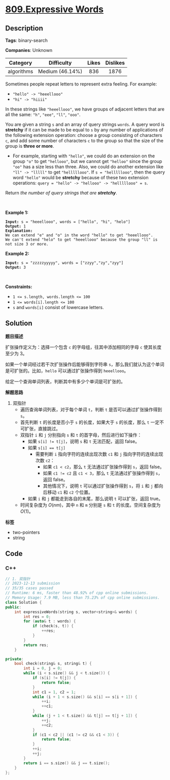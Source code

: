 # [809.Expressive Words](https://leetcode.com/problems/expressive-words/description/)

## Description

**Tags**: binary-search

**Companies**: Unknown

|  Category  |   Difficulty    | Likes | Dislikes |
| :--------: | :-------------: | :---: | :------: |
| algorithms | Medium (46.14%) |  836  |   1876   |

<p>Sometimes people repeat letters to represent extra feeling. For example:</p>
<ul>
  <li><code>&quot;hello&quot; -&gt; &quot;heeellooo&quot;</code></li>
  <li><code>&quot;hi&quot; -&gt; &quot;hiiii&quot;</code></li>
</ul>
<p>In these strings like <code>&quot;heeellooo&quot;</code>, we have groups of adjacent letters that are all the same: <code>&quot;h&quot;</code>, <code>&quot;eee&quot;</code>, <code>&quot;ll&quot;</code>, <code>&quot;ooo&quot;</code>.</p>
<p>You are given a string <code>s</code> and an array of query strings <code>words</code>. A query word is <strong>stretchy</strong> if it can be made to be equal to <code>s</code> by any number of applications of the following extension operation: choose a group consisting of characters <code>c</code>, and add some number of characters <code>c</code> to the group so that the size of the group is <strong>three or more</strong>.</p>
<ul>
  <li>For example, starting with <code>&quot;hello&quot;</code>, we could do an extension on the group <code>&quot;o&quot;</code> to get <code>&quot;hellooo&quot;</code>, but we cannot get <code>&quot;helloo&quot;</code> since the group <code>&quot;oo&quot;</code> has a size less than three. Also, we could do another extension like <code>&quot;ll&quot; -&gt; &quot;lllll&quot;</code> to get <code>&quot;helllllooo&quot;</code>. If <code>s = &quot;helllllooo&quot;</code>, then the query word <code>&quot;hello&quot;</code> would be <strong>stretchy</strong> because of these two extension operations: <code>query = &quot;hello&quot; -&gt; &quot;hellooo&quot; -&gt; &quot;helllllooo&quot; = s</code>.</li>
</ul>
<p>Return <em>the number of query strings that are <strong>stretchy</strong></em>.</p>
<p>&nbsp;</p>
<p><strong class="example">Example 1:</strong></p>
<pre><code><strong>Input:</strong> s = &quot;heeellooo&quot;, words = [&quot;hello&quot;, &quot;hi&quot;, &quot;helo&quot;]
<strong>Output:</strong> 1
<strong>Explanation:</strong>
We can extend &quot;e&quot; and &quot;o&quot; in the word &quot;hello&quot; to get &quot;heeellooo&quot;.
We can&#39;t extend &quot;helo&quot; to get &quot;heeellooo&quot; because the group &quot;ll&quot; is not size 3 or more.</code></pre>
<p><strong class="example">Example 2:</strong></p>
<pre><code><strong>Input:</strong> s = &quot;zzzzzyyyyy&quot;, words = [&quot;zzyy&quot;,&quot;zy&quot;,&quot;zyy&quot;]
<strong>Output:</strong> 3</code></pre>
<p>&nbsp;</p>
<p><strong>Constraints:</strong></p>
<ul>
  <li><code>1 &lt;= s.length, words.length &lt;= 100</code></li>
  <li><code>1 &lt;= words[i].length &lt;= 100</code></li>
  <li><code>s</code> and <code>words[i]</code> consist of lowercase letters.</li>
</ul>

## Solution

**题目描述**

扩张操作定义为：选择一个包含 `c` 的字母组，往其中添加相同的字母 `c` 使其长度至少为 3。

如果一个单词经过若干次扩张操作后能够得到字符串 `s`，那么我们就认为这个单词是可扩张的。比如，`hello` 可以通过扩张操作得到 `heeellooo`。

给定一个查询单词列表，判断其中有多少个单词是可扩张的。

**解题思路**

1. 双指针
   - 遍历查询单词列表，对于每个单词 `t`，判断 `t` 是否可以通过扩张操作得到 `s`。
   - 首先判断 `t` 的长度是否小于 `s` 的长度，如果大于 `s` 的长度，那么 `t` 一定不可扩张，直接跳过。
   - 双指针 `i` 和 `j` 分别指向 `s` 和 `t` 的首字母，然后进行如下操作：
     - 如果 `s[i] != t[j]`，说明 `s` 和 `t` 无法匹配，返回 false。
     - 如果 `s[i] == t[j]`
       - 需要判断 `i` 指向字符的连续出现次数 `c1` 和 `j` 指向字符的连续出现次数 `c2`：
         - 如果 `c1 < c2`，那么 `t` 无法通过扩张操作得到 `s`，返回 false。
         - 如果 `c1 != c2` 且 `c1 < 3`，那么 `t` 无法通过扩张操作得到 `s`，返回 false。
         - 其他情况下，说明 `t` 可以通过扩张操作得到 `s`，将 `i` 和 `j` 都向后移动 `c1` 和 `c2` 个位置。
     - 如果 `i` 和 `j` 都能走到各自的末尾，那么说明 `t` 可以扩张，返回 true。
   - 时间复杂度为 $O(nm)$，其中 `n` 和 `m` 分别是 `s` 和 `t` 的长度。空间复杂度为 $O(1)$。

**标签**

- two-pointers
- string

<!-- code start -->
## Code

### C++

```cpp
// 1. 双指针
// 2023-12-13 submission
// 35/35 cases passed
// Runtime: 6 ms, faster than 48.92% of cpp online submissions.
// Memory Usage: 7.9 MB, less than 75.23% of cpp online submissions.
class Solution {
public:
    int expressiveWords(string s, vector<string>& words) {
        int res = 0;
        for (auto& t : words) {
            if (check(s, t)) {
                ++res;
            }
        }
        return res;
    }

private:
    bool check(string& s, string& t) {
        int i = 0, j = 0;
        while (i < s.size() && j < t.size()) {
            if (s[i] != t[j]) {
                return false;
            }
            int c1 = 1, c2 = 1;
            while (i + 1 < s.size() && s[i] == s[i + 1]) {
                ++i;
                ++c1;
            }
            while (j + 1 < t.size() && t[j] == t[j + 1]) {
                ++j;
                ++c2;
            }
            if (c1 < c2 || (c1 != c2 && c1 < 3)) {
                return false;
            }
            ++i;
            ++j;
        }
        return i == s.size() && j == t.size();
    }
};
```

<!-- code end -->
